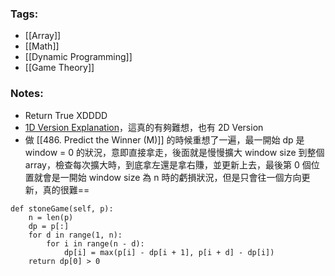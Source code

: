 ### Tags:
- [[Array]]
- [[Math]]
- [[Dynamic Programming]]
- [[Game Theory]]
### Notes:
- Return True XDDDD
- [1D Version Explanation](https://leetcode.com/problems/stone-game/solutions/154610/dp-or-just-return-true/comments/393623)，這真的有夠難想，也有 2D Version
- 做 [[486. Predict the Winner (M)]] 的時候重想了一遍，最一開始 dp 是 window = 0 的狀況，意即直接拿走，後面就是慢慢擴大 window size 到整個 array，檢查每次擴大時，到底拿左還是拿右賺，並更新上去，最後第 0 個位置就會是一開始 window size 為 n 時的虧損狀況，但是只會往一個方向更新，真的很難==
```python=
def stoneGame(self, p):
    n = len(p)
    dp = p[:]
    for d in range(1, n):
        for i in range(n - d):
            dp[i] = max(p[i] - dp[i + 1], p[i + d] - dp[i])
    return dp[0] > 0
```

